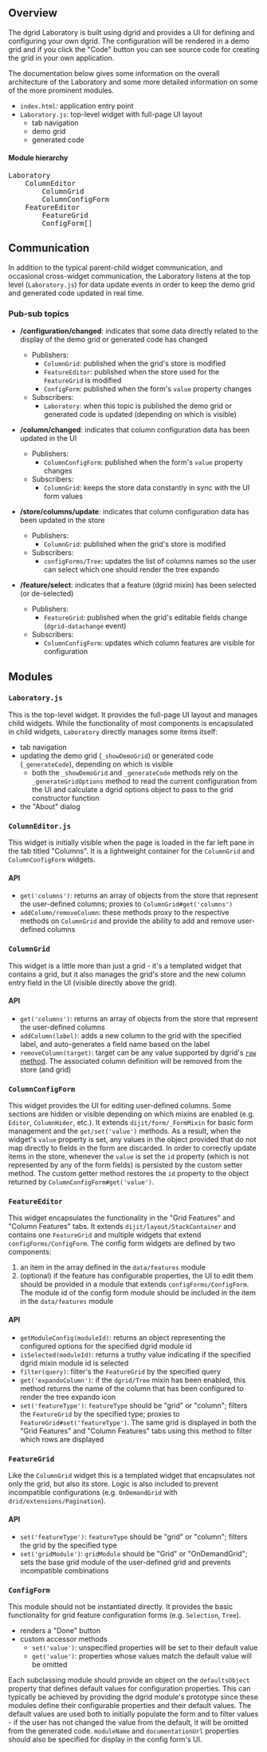 ## Overview

The dgrid Laboratory is built using dgrid and provides a UI for defining and configuring your own dgrid. The configuration will be rendered in a demo grid and if you click the "Code" button you can see source code for creating the grid in your own application.

The documentation below gives some information on the overall architecture of the Laboratory and some more detailed information on some of the more prominent modules.

* `index.html`: application entry point
* `Laboratory.js`: top-level widget with full-page UI layout
	* tab navigation
	* demo grid
	* generated code

#### Module hierarchy
<pre>
Laboratory
	ColumnEditor
		ColumnGrid
		ColumnConfigForm
	FeatureEditor
		FeatureGrid
		ConfigForm[]
</pre>

## Communication

In addition to the typical parent-child widget communication, and occasional cross-widget communication, the Laboratory listens at the top level (`Laboratory.js`) for data update events in order to keep the demo grid and generated code updated in real time.

### Pub-sub topics

* **/configuration/changed**: indicates that some data directly related to the display of the demo grid or generated code has changed
	* Publishers:
		* `ColumnGrid`: published when the grid's store is modified
		* `FeatureEditor`: published when the store used for the `FeatureGrid` is modified
		* `ConfigForm`: published when the form's `value` property changes
	* Subscribers:
		* `Laboratory`: when this topic is published the demo grid or generated code is updated (depending on which is visible)

* **/column/changed**: indicates that column configuration data has been updated in the UI
	* Publishers:
		* `ColumnConfigForm`: published when the form's `value` property changes
	* Subscribers:
		* `ColumnGrid`: keeps the store data constantly in sync with the UI form values

* **/store/columns/update**: indicates that column configuration data has been updated in the store
	* Publishers:
		* `ColumnGrid`: published when the grid's store is modified
	* Subscribers:
		* `configForms/Tree`: updates the list of columns names so the user can select which one should render the tree expando

* **/feature/select**: indicates that a feature (dgrid mixin) has been selected (or de-selected)
	* Publishers:
		* `FeatureGrid`: published when the grid's editable fields change (`dgrid-datachange` event)
	* Subscribers:
		* `ColumnConfigForm`: updates which column features are visible for configuration

## Modules

### `Laboratory.js`

This is the top-level widget. It provides the full-page UI layout and manages child widgets. While the functionality of most components is encapsulated in child widgets, `Laboratory` directly manages some items itself:

* tab navigation
* updating the demo grid (`_showDemoGrid`) or generated code (`_generateCode`), depending on which is visible
	* both the `_showDemoGrid` and `_generateCode` methods rely on the `_generateGridOptions` method to read the current configuration from the UI and calculate a dgrid options object to pass to the grid constructor function
* the "About" dialog

### `ColumnEditor.js`

This widget is initially visible when the page is loaded in the far left pane in the tab titled "Columns". It is a lightweight container for the `ColumnGrid` and `ColumnConfigForm` widgets.

#### API

* `get('columns')`: returns an array of objects from the store that represent the user-defined columns; proxies to `ColumnGrid#get('columns')`
* `addColumn/removeColumn`: these methods proxy to the respective methods on `ColumnGrid` and provide the ability to add and remove user-defined columns

### `ColumnGrid`

This widget is a little more than just a grid - it's a templated widget that contains a grid, but it also manages the grid's store and the new column entry field in the UI (visible directly above the grid).

#### API

* `get('columns')`: returns an array of objects from the store that represent the user-defined columns
* `addColumn(label)`: adds a new column to the grid with the specified label, and auto-generates a field name based on the label
* `removeColumn(target)`: target can be any value supported by dgrid's [`row` method](https://github.com/SitePen/dgrid/blob/master/doc/components/core-components/List.md#method-summary). The associated column definition will be removed from the store (and grid)

### `ColumnConfigForm`

This widget provides the UI for editing user-defined columns. Some sections are hidden or visible depending on which mixins are enabled (e.g. `Editor`, `ColumnHider`, etc.). It extends `dijit/form/_FormMixin` for basic form management and the `get/set('value')` methods. As a result, when the widget's `value` property is set, any values in the object provided that do not map directly to fields in the form are discarded. In order to correctly update items in the store, whenever the `value` is set the `id` property (which is not represented by any of the form fields) is persisted by the custom setter method. The custom getter method restores the `id` property to the object returned by `ColumnConfigForm#get('value')`.

### `FeatureEditor`

This widget encapsulates the functionality in the "Grid Features" and "Column Features" tabs. It extends `dijit/layout/StackContainer` and contains one `FeatureGrid` and multiple widgets that extend `configForms/ConfigForm`. The config form widgets are defined by two components:

1. an item in the array defined in the `data/features` module
2. (optional) if the feature has configurable properties, the UI to edit them should be provided in a module that extends `configForms/ConfigForm`. The module id of the config form module should be included in the item in the `data/features` module

#### API

* `getModuleConfig(moduleId)`: returns an object representing the configured options for the specified dgrid module id
* `isSelected(moduleId)`: returns a truthy value indicating if the specified dgrid mixin module id is selected
* `filter(query)`: filter's the `FeatureGrid` by the specified query
* `get('expandoColumn')`: if the `dgrid/Tree` mixin has been enabled, this method returns the name of the column that has been configured to render the tree expando icon
* `set('featureType')`: `featureType` should be "grid" or "column"; filters the `FeatureGrid` by the specified type; proxies to `FeatureGrid#set('featureType')`. The same grid is displayed in both the "Grid Features" and "Column Features" tabs using this method to filter which rows are displayed

### `FeatureGrid`

Like the `ColumnGrid` widget this is a templated widget that encapsulates not only the grid, but also its store. Logic is also included to prevent incompatible configurations (e.g. `OnDemandGrid` with `drid/extensions/Pagination`).

#### API

* `set('featureType')`: `featureType` should be "grid" or "column"; filters the grid by the specified type
* `set('gridModule')`: `gridModule` should be "Grid" or "OnDemandGrid"; sets the base grid module of the user-defined grid and prevents incompatible combinations

### `ConfigForm`

This module should not be instantiated directly. It provides the basic functionality for grid feature configuration forms (e.g. `Selection`, `Tree`).

* renders a "Done" button
* custom accessor methods
	* `set('value')`: unspecified properties will be set to their default value
	* `get('value')`: properties whose values match the default value will be omitted

Each subclassing module should provide an object on the `defaultsObject` property that defines default values for configuration properties. This can typically be achieved by providing the dgrid module's prototype since these modules define their configurable properties and their default values. The default values are used both to initially populate the form and to filter values - if the user has not changed the value from the default, it will be omitted from the generated code. `moduleName` and `documentationUrl` properties should also be specified for display in the config form's UI.

